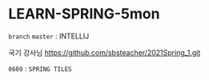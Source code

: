 # LEARN-SPRING-5mon

`branch` `master` : INTELLIJ

국기 강사님
https://github.com/sbsteacher/2021Spring_1.git


`0609` : `SPRING TILES` 
